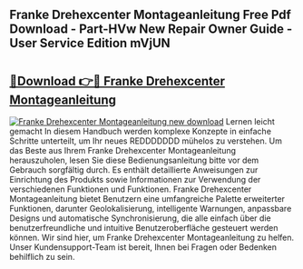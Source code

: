 ## Franke Drehexcenter Montageanleitung Free Pdf Download - Part-HVw New Repair Owner Guide - User Service Edition mVjUN

# <h2><a href="http://df6zhpt.blite.top/?on=Franke+Drehexcenter+Montageanleitung">🔗Download 👉🔴 Franke Drehexcenter Montageanleitung</a></h2>

[![Franke Drehexcenter Montageanleitung new download](https://i.imgur.com/lujVjoI.png)](http://df6zhpt.blite.top/?on=Franke+Drehexcenter+Montageanleitung)
Lernen leicht gemacht In diesem Handbuch werden komplexe Konzepte in einfache Schritte unterteilt, um Ihr neues REDDDDDDD mühelos zu verstehen. Um das Beste aus Ihrem Franke Drehexcenter Montageanleitung herauszuholen, lesen Sie diese Bedienungsanleitung bitte vor dem Gebrauch sorgfältig durch. Es enthält detaillierte Anweisungen zur Einrichtung des Produkts sowie Informationen zur Verwendung der verschiedenen Funktionen und Funktionen. Franke Drehexcenter Montageanleitung bietet Benutzern eine umfangreiche Palette erweiterter Funktionen, darunter Geolokalisierung, intelligente Warnungen, anpassbare Designs und automatische Synchronisierung, die alle einfach über die benutzerfreundliche und intuitive Benutzeroberfläche gesteuert werden können. Wir sind hier, um Franke Drehexcenter Montageanleitung zu helfen. Unser Kundensupport-Team ist bereit, Ihnen bei Fragen oder Bedenken behilflich zu sein.
